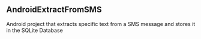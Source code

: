 ## AndroidExtractFromSMS
Android project that extracts specific text from a SMS message and stores it in the SQLite Database
